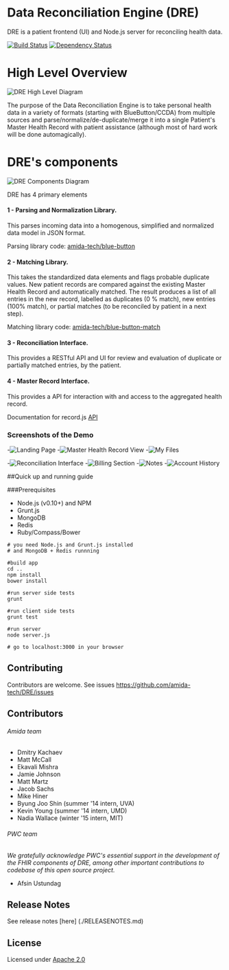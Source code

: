 Data Reconciliation Engine (DRE)
=========

DRE is a patient frontend (UI) and Node.js server for reconciling health data.


[![Build Status](https://travis-ci.org/amida-tech/DRE.svg)](https://travis-ci.org/amida-tech/DRE)
[![Dependency Status](https://david-dm.org/amida-tech/DRE.svg)](https://david-dm.org/amida-tech/DRE)

High Level Overview
===================
![DRE High Level Diagram](docs/images/dre_overview_new.png)

The purpose of the Data Reconciliation Engine is to take personal health data in a variety of formats (starting with BlueButton/CCDA) from multiple sources and parse/normalize/de-duplicate/merge it into a single Patient's Master Health Record with patient assistance (although most of hard work will be done automagically).


DRE's components
=================
![DRE Components Diagram](docs/images/dre_four_components.png)

DRE has 4 primary elements

#### 1 - Parsing and Normalization Library.

This parses incoming data into a homogenous, simplified and normalized data model in JSON format.

Parsing library code: [amida-tech/blue-button](https://github.com/amida-tech/blue-button)


#### 2 - Matching Library.

This takes the standardized data elements and flags probable duplicate values. New patient records are compared against the existing Master Health Record and automatically matched. The result produces a list of all entries in the new record, labelled as duplicates (0 % match), new entries (100% match), or partial matches (to be reconciled by patient in a next step).

Matching library code: [amida-tech/blue-button-match](https://github.com/amida-tech/blue-button-match)

#### 3 - Reconciliation Interface.

This provides a RESTful API and UI for review and evaluation of duplicate or partially matched entries, by the patient.

#### 4 - Master Record Interface.

This provides a API for interaction with and access to the aggregated health record.

Documentation for record.js [API](./docs/recordjs.md)

### Screenshots of the Demo
-![Landing Page](./docs/images/1-LandingBars.png)
-![Master Health Record View](./docs/images/2-MyRecord.png)
-![My Files](./docs/images/3-MyFiles.png)

-![Reconciliation Interface](./docs/images/4-Match.png)
-![Billing Section](./docs/images/5-Billing.png)
-![Notes](./docs/images/6-NotesDetails.png)
-![Account History](./docs/images/7-History.png)


##Quick up and running guide

###Prerequisites

- Node.js (v0.10+) and NPM
- Grunt.js
- MongoDB
- Redis
- Ruby/Compass/Bower

```
# you need Node.js and Grunt.js installed
# and MongoDB + Redis runnning

#build app
cd ..
npm install
bower install

#run server side tests
grunt

#run client side tests
grunt test

#run server
node server.js

# go to localhost:3000 in your browser
```

## Contributing

Contributors are welcome. See issues https://github.com/amida-tech/DRE/issues

## Contributors

###### Amida team

- Dmitry Kachaev
- Matt McCall
- Ekavali Mishra
- Jamie Johnson
- Matt Martz
- Jacob Sachs
- Mike Hiner
- Byung Joo Shin (summer '14 intern, UVA)
- Kevin Young (summer '14 intern, UMD)
- Nadia Wallace (winter '15 intern, MIT)

###### PWC team

_We gratefully acknowledge PWC's essential support in the development of the FHIR components of DRE, among other important contributions to codebase of this open source project._

- Afsin Ustundag

## Release Notes

See release notes [here] (./RELEASENOTES.md)

## License

Licensed under [Apache 2.0](./LICENSE)
